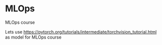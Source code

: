 # MLOps
MLOps course 

Lets use https://pytorch.org/tutorials/intermediate/torchvision_tutorial.html
as model for MLOps course 


